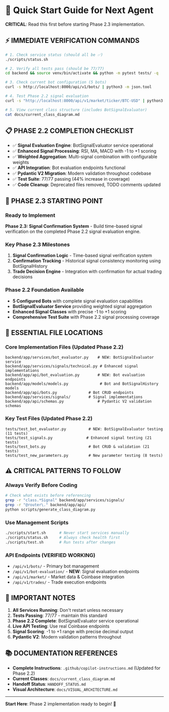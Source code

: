 # 🚀 Quick Start Guide for Next Agent

**CRITICAL**: Read this first before starting Phase 2.3 implementation.

## ⚡ **IMMEDIATE VERIFICATION COMMANDS**

```bash
# 1. Check service status (should all be ✅)
./scripts/status.sh

# 2. Verify all tests pass (should be 77/77)
cd backend && source venv/bin/activate && python -m pytest tests/ -q

# 3. Check current bot configuration (5 bots)
curl -s http://localhost:8000/api/v1/bots/ | python3 -m json.tool

# 4. Test Phase 2.2 signal evaluation
curl -s "http://localhost:8000/api/v1/market/ticker/BTC-USD" | python3 -m json.tool

# 5. View current class structure (includes BotSignalEvaluator)
cat docs/current_class_diagram.md
```

## 📋 **PHASE 2.2 COMPLETION CHECKLIST**

- ✅ **Signal Evaluation Engine**: BotSignalEvaluator service operational
- ✅ **Enhanced Signal Processing**: RSI, MA, MACD with -1 to +1 scoring
- ✅ **Weighted Aggregation**: Multi-signal combination with configurable weights  
- ✅ **API Integration**: Bot evaluation endpoints functional
- ✅ **Pydantic V2 Migration**: Modern validation throughout codebase
- ✅ **Test Suite**: 77/77 passing (44% increase in coverage)
- ✅ **Code Cleanup**: Deprecated files removed, TODO comments updated

## 🎯 **PHASE 2.3 STARTING POINT**

### **Ready to Implement**
**Phase 2.3: Signal Confirmation System** - Build time-based signal verification on the completed Phase 2.2 signal evaluation engine.

### **Key Phase 2.3 Milestones**
1. **Signal Confirmation Logic** - Time-based signal verification system
2. **Confirmation Tracking** - Historical signal consistency monitoring using BotSignalHistory
3. **Trade Decision Engine** - Integration with confirmation for actual trading decisions

### **Phase 2.2 Foundation Available**
- **5 Configured Bots** with complete signal evaluation capabilities
- **BotSignalEvaluator Service** providing weighted signal aggregation
- **Enhanced Signal Classes** with precise -1 to +1 scoring
- **Comprehensive Test Suite** with Phase 2.2 signal processing coverage

## 🔧 **ESSENTIAL FILE LOCATIONS**

### **Core Implementation Files (Updated Phase 2.2)**
```
backend/app/services/bot_evaluator.py    # NEW: BotSignalEvaluator service
backend/app/services/signals/technical.py # Enhanced signal implementations  
backend/app/api/bot_evaluation.py        # NEW: Bot evaluation endpoints
backend/app/models/models.py              # Bot and BotSignalHistory models
backend/app/api/bots.py              # Bot CRUD endpoints
backend/app/services/signals/        # Signal implementations
backend/app/api/schemas.py               # Pydantic V2 validation schemas
```

### **Key Test Files (Updated Phase 2.2)**
```
tests/test_bot_evaluator.py          # NEW: BotSignalEvaluator testing (11 tests)
tests/test_signals.py               # Enhanced signal testing (21 tests)
tests/test_bots.py                   # Bot CRUD & validation (21 tests)
tests/test_new_parameters.py         # New parameter testing (8 tests)
```

## ⚠️ **CRITICAL PATTERNS TO FOLLOW**

### **Always Verify Before Coding**
```bash
# Check what exists before referencing
grep -r "class.*Signal" backend/app/services/signals/
grep -r "@router\." backend/app/api/
python scripts/generate_class_diagram.py
```

### **Use Management Scripts**
```bash
./scripts/start.sh      # Never start services manually
./scripts/status.sh     # Always check health first  
./scripts/test.sh       # Run tests after changes
```

### **API Endpoints (VERIFIED WORKING)**
- `/api/v1/bots/` - Primary bot management
- `/api/v1/bot-evaluation/` - **NEW**: Signal evaluation endpoints
- `/api/v1/market/` - Market data & Coinbase integration
- `/api/v1/trades/` - Trade execution endpoints

## 🚨 **IMPORTANT NOTES**

1. **All Services Running**: Don't restart unless necessary
2. **Tests Passing**: 77/77 - maintain this standard  
3. **Phase 2.2 Complete**: BotSignalEvaluator service operational
4. **Live API Testing**: Use real Coinbase endpoints
5. **Signal Scoring**: -1 to +1 range with precise decimal output
6. **Pydantic V2**: Modern validation patterns throughout

## 📚 **DOCUMENTATION REFERENCES**

- **Complete Instructions**: `.github/copilot-instructions.md` (Updated for Phase 2.2)
- **Current Classes**: `docs/current_class_diagram.md` 
- **Handoff Status**: `HANDOFF_STATUS.md`
- **Visual Architecture**: `docs/VISUAL_ARCHITECTURE.md`

---
**Start Here**: Phase 2 implementation ready to begin! 🚀
